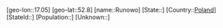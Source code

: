 ﻿---
location: [52.8,17.05]
type: City
tags:
- geo/City


SpocWebEntityId: 33831
isDeleted: false
confidential: public

---
[geo-lon::17.05]
[geo-lat::52.8]
[name::Runowo]
[State::]
[Country::[Poland](geo/Continent/Europe/Poland.md)]
[StateId::]
[Population::]
[Unknown::]

